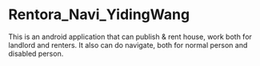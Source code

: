 # Rentora_Navi_YidingWang
This is an android application that can publish &amp; rent house, work both for landlord and renters. It also can do navigate, both for normal person and disabled person.
